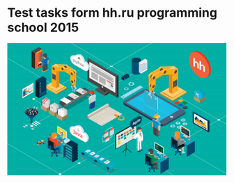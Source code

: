 # Test tasks form hh.ru programming school 2015

![alt text](https://github.com/paveltr/hh_school/blob/master/hh_school.png)
